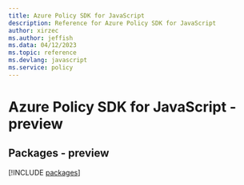 ```yaml
---
title: Azure Policy SDK for JavaScript
description: Reference for Azure Policy SDK for JavaScript
author: xirzec
ms.author: jeffish
ms.data: 04/12/2023
ms.topic: reference
ms.devlang: javascript
ms.service: policy
---
```

# Azure Policy SDK for JavaScript - preview
## Packages - preview
[!INCLUDE [packages](policy-index.md)]